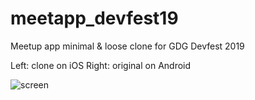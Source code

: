 # meetapp_devfest19

Meetup app minimal & loose clone for GDG Devfest 2019

Left: clone on iOS
Right: original on Android

![screen](screen.gif?raw=true "Showcase")